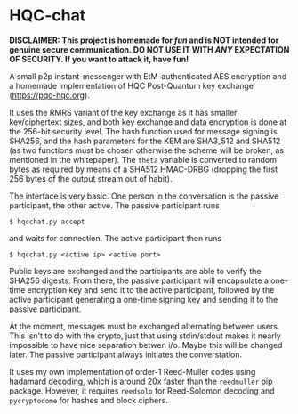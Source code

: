 # HQC-chat

**DISCLAIMER: This project is homemade for _fun_ and is NOT intended for genuine secure communication. DO NOT USE IT WITH _ANY_ EXPECTATION OF SECURITY. If you want to attack it, have fun!**

A small p2p instant-messenger with EtM-authenticated AES encryption and a homemade implementation of HQC Post-Quantum key exchange (https://pqc-hqc.org).

It uses the RMRS variant of the key exchange as it has smaller key/ciphertext sizes, and both key exchange and data encryption is done at the 256-bit security level. The hash function used for message signing is SHA256, and the hash parameters for the KEM are SHA3_512 and SHA512 (as two functions must be chosen otherwise the scheme will be broken, as mentioned in the whitepaper). The `theta` variable is converted to random bytes as required by means of a SHA512 HMAC-DRBG (dropping the first 256 bytes of the output stream out of habit).

The interface is very basic. One person in the conversation is the passive participant, the other active. The passive participant runs

```
$ hqcchat.py accept
``` 

and waits for connection. The active participant then runs 

```
$ hqcchat.py <active ip> <active port>
```

Public keys are exchanged and the participants are able to verify the SHA256 digests. From there, the passive participant will encapsulate a one-time encryption key and send it to the active participant, followed by the active participant generating a one-time signing key and sending it to the passive participant.

At the moment, messages must be exchanged alternating between users. This isn't to do with the crypto, just that using stdin/stdout makes it nearly impossible to have nice separation betwen i/o. Maybe this will be changed later. The passive participant always initiates the converstation.

It uses my own implementation of order-1 Reed-Muller codes using hadamard decoding, which is around 20x faster than the `reedmuller` pip package. However, it requires `reedsolo` for Reed-Solomon decoding and `pycryptodome` for hashes and block ciphers.
